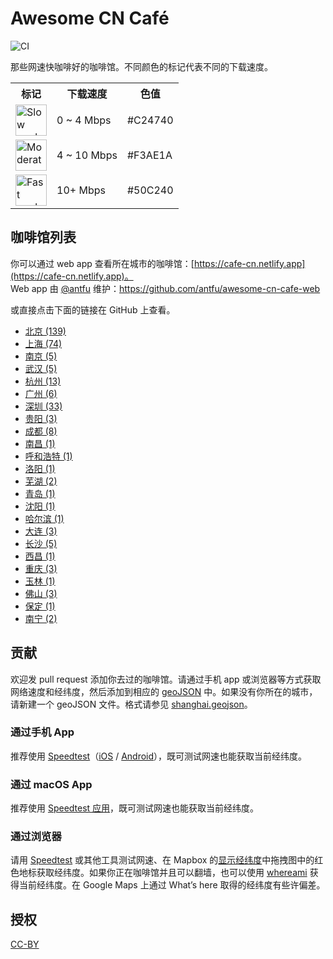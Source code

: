 # Awesome CN Café
![CI](https://github.com/ElaWorkshop/awesome-cn-cafe/workflows/CI/badge.svg)

那些网速快咖啡好的咖啡馆。不同颜色的标记代表不同的下载速度。

<table>
<tr><th>标记</th><th>下载速度</th><th>色值</th></tr>
<tr><td><img src="resources/markers/slow.png" width="50" alt="Slow marker"></td><td>0 ~ 4 Mbps</td><td>#C24740</td></tr>
<tr><td><img src="resources/markers/moderate.png" width="50" alt="Moderate marker"></td><td>4 ~ 10 Mbps</td><td>#F3AE1A</td></tr>
<tr><td><img src="resources/markers/fast.png" width="50" alt="Fast marker"></td><td>10+ Mbps</td><td>#50C240</td></tr>
</table>


## 咖啡馆列表

你可以通过 web app 查看所在城市的咖啡馆：[https://cafe-cn.netlify.app](https://cafe-cn.netlify.app)。  
Web app 由 [@antfu](https://github.com/antfu) 维护：https://github.com/antfu/awesome-cn-cafe-web

或直接点击下面的链接在 GitHub 上查看。

* [北京 (139)](beijing.geojson)
* [上海 (74)](shanghai.geojson)
* [南京 (5)](nanjing.geojson)
* [武汉 (5)](wuhan.geojson)
* [杭州 (13)](hangzhou.geojson)
* [广州 (6)](guangzhou.geojson)
* [深圳 (33)](shenzhen.geojson)
* [贵阳 (3)](guiyang.geojson)
* [成都 (8)](chengdu.geojson)
* [南昌 (1)](nanchang.geojson)
* [呼和浩特 (1)](hohhot.geojson)
* [洛阳 (1)](luoyang.geojson)
* [芜湖 (2)](wuhu.geojson)
* [青岛 (1)](qingdao.geojson)
* [沈阳 (1)](shenyang.geojson)
* [哈尔滨 (1)](harbin.geojson)
* [大连 (3)](dalian.geojson)
* [长沙 (5)](changsha.geojson)
* [西昌 (1)](xichang.geojson)
* [重庆 (3)](chongqing.geojson)
* [玉林 (1)](yulin.geojson)
* [佛山 (3)](foshan.geojson)
* [保定 (1)](baoding.geojson)
* [南宁 (2)](nanning.geojson)

## 贡献

欢迎发 pull request 添加你去过的咖啡馆。请通过手机 app 或浏览器等方式获取网络速度和经纬度，然后添加到相应的 [geoJSON](http://geojson.org/geojson-spec.html) 中。如果没有你所在的城市，请新建一个 geoJSON 文件。格式请参见 [shanghai.geojson](shanghai.geojson)。

### 通过手机 App

推荐使用 [Speedtest](http://www.speedtest.net/mobile/)（[iOS](https://itunes.apple.com/app/speedtest-net-mobile-speed/id300704847?mt=8) / [Android](https://play.google.com/store/apps/details?id=org.zwanoo.android.speedtest)），既可测试网速也能获取当前经纬度。

### 通过 macOS App

推荐使用 [Speedtest 应用](https://apps.apple.com/us/app/speedtest-by-ookla/id1153157709?mt=12)，既可测试网速也能获取当前经纬度。

### 通过浏览器

请用 [Speedtest](http://speedtest.net) 或其他工具测试网速、在 Mapbox 的[显示经纬度](https://www.mapbox.com/mapbox.js/example/v1.0.0/select-center-form/)中拖拽图中的红色地标获取经纬度。如果你正在咖啡馆并且可以翻墙，也可以使用 [whereami](https://xavierchow.github.io/whereami/) 获得当前经纬度。在 Google Maps 上通过 What’s here 取得的经纬度有些许偏差。

## 授权
[CC-BY](http://creativecommons.org/licenses/by/4.0/)
